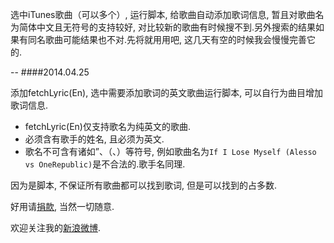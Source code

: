 选中iTunes歌曲（可以多个）, 运行脚本, 给歌曲自动添加歌词信息, 暂且对歌曲名为简体中文且无符号的支持较好, 对比较新的歌曲有时候搜不到.另外搜索的结果如果有同名歌曲可能结果也不对.先将就用用吧, 这几天有空的时候我会慢慢完善它的.



--
####2014.04.25

添加fetchLyric(En), 选中需要添加歌词的英文歌曲运行脚本, 可以自行为曲目增加歌词信息.
* fetchLyric(En)仅支持歌名为纯英文的歌曲.
* 必须含有歌手的姓名, 且必须为英文.
* 歌名不可含有诸如”、（、）等符号, 例如歌曲名为`If I Lose Myself (Alesso vs OneRepublic)`是不合法的.歌手名同理.


因为是脚本, 不保证所有歌曲都可以找到歌词, 但是可以找到的占多数.


好用请[捐款][2], 当然一切随意.

欢迎关注我的[新浪微博][1].



[1]:http://weibo.com/philcai 
[2]:http://me.alipay.com/philcai


